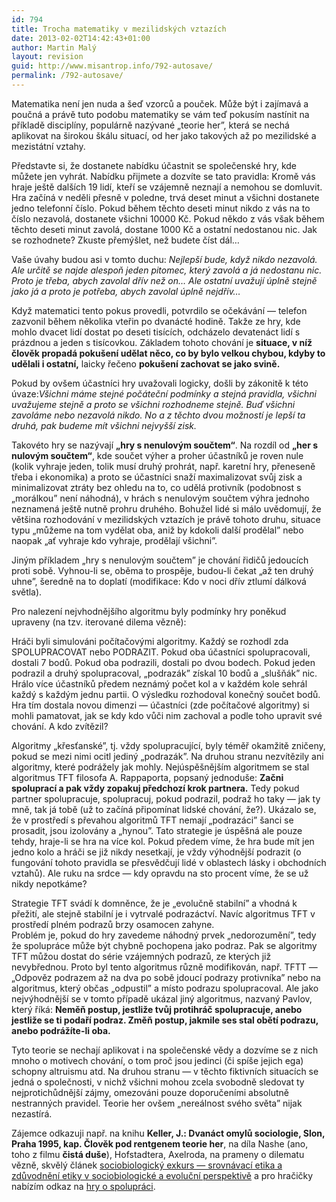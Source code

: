 ```yaml
---
id: 794
title: Trocha matematiky v mezilidských vztazích
date: 2013-02-02T14:42:43+01:00
author: Martin Malý
layout: revision
guid: http://www.misantrop.info/792-autosave/
permalink: /792-autosave/
---
```

Matematika není jen nuda a šeď vzorců a pouček. Může být i zajímavá a poučná a právě tuto podobu matematiky se vám teď pokusím nastínit na příkladě disciplíny, populárně nazývané „teorie her”, která se nechá aplikovat na širokou škálu situací, od her jako takových až po mezilidské a mezistátní vztahy.

Představte si, že dostanete nabídku účastnit se společenské hry, kde můžete jen vyhrát. Nabídku přijmete a dozvíte se tato pravidla: Kromě vás hraje ještě dalších 19 lidí, kteří se vzájemně neznají a nemohou se domluvit. Hra začíná v neděli přesně v poledne, trvá deset minut a všichni dostanete jedno telefonní číslo. Pokud během těchto deseti minut nikdo z vás na to číslo nezavolá, dostanete všichni 10000 Kč. Pokud někdo z vás však během těchto deseti minut zavolá, dostane 1000 Kč a ostatní nedostanou nic. Jak se rozhodnete? Zkuste přemýšlet, než budete číst dál&#8230;

Vaše úvahy budou asi v tomto duchu: _Nejlepší bude, když nikdo nezavolá. Ale určitě se najde alespoň jeden pitomec, který zavolá a já nedostanu nic. Proto je třeba, abych zavolal dřív než on&#8230; Ale ostatní uvažují úplně stejně jako já a proto je potřeba, abych zavolal úplně nejdřív&#8230;_

Když matematici tento pokus provedli, potvrdilo se očekávání — telefon zazvonil během několika vteřin po dvanácté hodině. Takže ze hry, kde mohlo dvacet lidí dostat po deseti tisících, odcházelo devatenáct lidí s prázdnou a jeden s tisícovkou. Základem tohoto chování je **situace, v níž člověk propadá pokušení udělat něco, co by bylo velkou chybou, kdyby to udělali i ostatní,** laicky řečeno **pokušení zachovat se jako svině.**

Pokud by ovšem účastníci hry uvažovali logicky, došli by zákonitě k této úvaze:_Všichni máme stejné počáteční podmínky a stejná pravidla, všichni uvažujeme stejně a proto se všichni rozhodneme stejně. Buď všichni zavoláme nebo nezavolá nikdo. No a z těchto dvou možností je lepší ta druhá, pak budeme mít všichni nejvyšší zisk._

Takovéto hry se nazývají **&#8222;hry s nenulovým součtem&#8220;**. Na rozdíl od **&#8222;her s nulovým součtem&#8220;**, kde součet výher a proher účastníků je roven nule (kolik vyhraje jeden, tolik musí druhý prohrát, např. karetní hry, přeneseně třeba i ekonomika) a proto se účastníci snaží maximalizovat svůj zisk a minimalizovat ztráty bez ohledu na to, co udělá protivník (podobnost s „morálkou” není náhodná), v hrách s nenulovým součtem výhra jednoho neznamená ještě nutně prohru druhého. Bohužel lidé si málo uvědomují, že většina rozhodování v mezilidských vztazích je právě tohoto druhu, situace typu „můžeme na tom vydělat oba, aniž by kdokoli další prodělal” nebo naopak „ať vyhraje kdo vyhraje, prodělají všichni”.

Jiným příkladem „hry s nenulovým součtem” je chování řidičů jedoucích proti sobě. Vyhnou-li se, oběma to prospěje, budou-li čekat „až ten druhý uhne”, šeredně na to doplatí (modifikace: Kdo v noci dřív ztlumí dálková světla).

Pro nalezení nejvhodnějšího algoritmu byly podmínky hry poněkud upraveny (na tzv. iterované dilema vězně):

Hráči byli simulováni počítačovými algoritmy. Každý se rozhodl zda SPOLUPRACOVAT nebo PODRAZIT. Pokud oba účastníci spolupracovali, dostali 7 bodů. Pokud oba podrazili, dostali po dvou bodech. Pokud jeden podrazil a druhý spolupracoval, „podrazák” získal 10 bodů a „slušňák” nic. Hrálo více účastníků předem neznámý počet kol a v každém kole sehrál každý s každým jednu partii. O výsledku rozhodoval konečný součet bodů. Hra tím dostala novou dimenzi — účastníci (zde počítačové algoritmy) si mohli pamatovat, jak se kdy kdo vůči nim zachoval a podle toho upravit své chování. A kdo zvítězil?

Algoritmy „křesťanské”, tj. vždy spolupracující, byly téměř okamžitě zničeny, pokud se mezi nimi ocitl jediný „podrazák”. Na druhou stranu nezvítězily ani algoritmy, které podrážely jak mohly. Nejúspěšnějším algoritmem se stal algoritmus TFT filosofa A. Rappaporta, popsaný jednoduše: **Začni spoluprací a pak vždy zopakuj předchozí krok partnera.** Tedy pokud partner spolupracuje, spolupracuj, pokud podrazil, podraž ho taky — jak ty mně, tak já tobě (už to začíná připomínat lidské chování, že?). Ukázalo se, že v prostředí s převahou algoritmů TFT nemají „podrazáci” šanci se prosadit, jsou izolovány a „hynou”. Tato strategie je úspěšná ale pouze tehdy, hraje-li se hra na více kol. Pokud předem víme, že hra bude mít jen jedno kolo a hráči se již nikdy nesetkají, je vždy výhodnější podrazit (o fungování tohoto pravidla se přesvědčují lidé v oblastech lásky i obchodních vztahů). Ale ruku na srdce — kdy opravdu na sto procent víme, že se už nikdy nepotkáme?

Strategie TFT svádí k domněnce, že je „evolučně stabilní” a vhodná k přežití, ale stejně stabilní je i vytrvalé podrazáctví. Navíc algoritmus TFT v prostředí plném podrazů brzy osamocen zahyne.  
Problém je, pokud do hry zavedeme náhodný prvek „nedorozumění”, tedy že spolupráce může být chybně pochopena jako podraz. Pak se algoritmy TFT můžou dostat do série vzájemných podrazů, ze kterých již nevybřednou. Proto byl tento algoritmus různě modifikován, např. TFTT — „Odpověz podrazem až na dva po sobě jdoucí podrazy protivníka” nebo na algoritmus, který občas „odpustil” a místo podrazu spolupracoval. Ale jako nejvýhodnější se v tomto případě ukázal jiný algoritmus, nazvaný Pavlov, který říká: **Neměň postup, jestliže tvůj protihráč spolupracuje, anebo jestliže se ti podaří podraz. Změň postup, jakmile ses stal obětí podrazu, anebo podrážíte-li oba.**

Tyto teorie se nechají aplikovat i na společenské vědy a dozvíme se z nich mnoho o motivech chování, o tom proč jsou jedinci (či spíše jejich ega) schopny altruismu atd. Na druhou stranu — v těchto fiktivních situacích se jedná o společnosti, v nichž všichni mohou zcela svobodně sledovat ty nejprotichůdnější zájmy, omezováni pouze doporučeními absolutně nestranných pravidel. Teorie her ovšem „nereálnost svého světa” nijak nezastírá.

Zájemce odkazuji např. na knihu **Keller, J.: Dvanáct omylů sociologie, Slon, Praha 1995, kap. Člověk pod rentgenem teorie her**, na díla Nashe (ano, toho z filmu **čistá duše**), Hofstadtera, Axelroda, na prameny o dilematu vězně, skvělý článek [sociobiologický exkurs — srovnávací etika a zdůvodnění etiky v sociobiologické a evoluční perspektivě](http://www.phil.muni.cz/fil/etika/kniha/kniha5.html) a pro hračičky nabízím odkaz na [hry o spolupráci](http://sweb.cz/isev/hry/spolupra.htm).